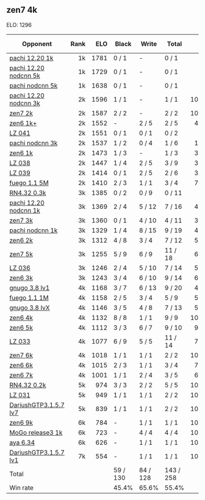 ## zen7 4k ##

ELO: 1296

Opponent | Rank | ELO | Black | Write | Total | Win rate
---------|-----:|----:|-------|-------|-------|-------:
[pachi 12.20 1k](pachi%2012.20%201k.md) | 1k | 1781 | 0 / 1 | - | 0 / 1 | 0.0%
[pachi 12.20 nodcnn 5k](pachi%2012.20%20nodcnn%205k.md) | 1k | 1729 | 0 / 1 | - | 0 / 1 | 0.0%
[pachi nodcnn 5k](pachi%20nodcnn%205k.md) | 1k | 1638 | 0 / 1 | - | 0 / 1 | 0.0%
[pachi 12.20 nodcnn 3k](pachi%2012.20%20nodcnn%203k.md) | 2k | 1596 | 1 / 1 | - | 1 / 1 | 100.0%
[zen7 2k](zen7%202k.md) | 2k | 1587 | 2 / 2 | - | 2 / 2 | 100.0%
[zen6 1k+](zen6%201k+.md) | 2k | 1552 | - | 2 / 5 | 2 / 5 | 40.0%
[LZ 041](LZ%20041.md) | 2k | 1551 | 0 / 1 | 0 / 1 | 0 / 2 | 0.0%
[pachi nodcnn 3k](pachi%20nodcnn%203k.md) | 2k | 1537 | 1 / 2 | 0 / 4 | 1 / 6 | 16.7%
[zen6 1k](zen6%201k.md) | 2k | 1473 | 1 / 3 | - | 1 / 3 | 33.3%
[LZ 038](LZ%20038.md) | 2k | 1447 | 1 / 4 | 2 / 5 | 3 / 9 | 33.3%
[LZ 039](LZ%20039.md) | 2k | 1414 | 0 / 1 | 2 / 5 | 2 / 6 | 33.3%
[fuego 1.1 5M](fuego%201.1%205M.md) | 2k | 1410 | 2 / 3 | 1 / 1 | 3 / 4 | 75.0%
[RN4.32 0.3k](RN4.32%200.3k.md) | 3k | 1385 | 0 / 2 | 0 / 9 | 0 / 11 | 0.0%
[pachi 12.20 nodcnn 1k](pachi%2012.20%20nodcnn%201k.md) | 3k | 1369 | 2 / 4 | 5 / 12 | 7 / 16 | 43.8%
[zen7 3k](zen7%203k.md) | 3k | 1360 | 0 / 1 | 4 / 10 | 4 / 11 | 36.4%
[pachi nodcnn 1k](pachi%20nodcnn%201k.md) | 3k | 1329 | 1 / 4 | 8 / 15 | 9 / 19 | 47.4%
[zen6 2k](zen6%202k.md) | 3k | 1312 | 4 / 8 | 3 / 4 | 7 / 12 | 58.3%
[zen7 5k](zen7%205k.md) | 3k | 1255 | 5 / 9 | 6 / 9 | 11 / 18 | 61.1%
[LZ 036](LZ%20036.md) | 3k | 1246 | 2 / 4 | 5 / 10 | 7 / 14 | 50.0%
[zen6 3k](zen6%203k.md) | 3k | 1243 | 3 / 4 | 6 / 10 | 9 / 14 | 64.3%
[gnugo 3.8 lv1](gnugo%203.8%20lv1.md) | 4k | 1168 | 3 / 7 | 6 / 13 | 9 / 20 | 45.0%
[fuego 1.1 1M](fuego%201.1%201M.md) | 4k | 1158 | 2 / 5 | 3 / 4 | 5 / 9 | 55.6%
[gnugo 3.8 lvX](gnugo%203.8%20lvX.md) | 4k | 1146 | 3 / 5 | 4 / 8 | 7 / 13 | 53.8%
[zen6 4k](zen6%204k.md) | 4k | 1132 | 8 / 8 | 1 / 1 | 9 / 9 | 100.0%
[zen6 5k](zen6%205k.md) | 4k | 1112 | 3 / 3 | 6 / 7 | 9 / 10 | 90.0%
[LZ 033](LZ%20033.md) | 4k | 1077 | 6 / 9 | 5 / 5 | 11 / 14 | 78.6%
[zen7 6k](zen7%206k.md) | 4k | 1018 | 1 / 1 | 1 / 1 | 2 / 2 | 100.0%
[zen6 6k](zen6%206k.md) | 4k | 1015 | 2 / 3 | 1 / 1 | 3 / 4 | 75.0%
[zen6 7k](zen6%207k.md) | 4k | 1001 | 1 / 1 | 2 / 4 | 3 / 5 | 60.0%
[RN4.32 0.2k](RN4.32%200.2k.md) | 5k | 974 | 3 / 3 | 2 / 2 | 5 / 5 | 100.0%
[LZ 031](LZ%20031.md) | 5k | 949 | 1 / 1 | 1 / 1 | 2 / 2 | 100.0%
[DariushGTP3.1.5.7 lv7](DariushGTP3.1.5.7%20lv7.md) | 5k | 839 | 1 / 1 | 1 / 1 | 2 / 2 | 100.0%
[zen6 9k](zen6%209k.md) | 6k | 784 | - | 1 / 1 | 1 / 1 | 100.0%
[MoGo release3 1k](MoGo%20release3%201k.md) | 6k | 723 | - | 4 / 4 | 4 / 4 | 100.0%
[aya 6.34](aya%206.34.md) | 6k | 626 | - | 1 / 1 | 1 / 1 | 100.0%
[DariushGTP3.1.5.7 lv1](DariushGTP3.1.5.7%20lv1.md) | 7k | 554 | - | 1 / 1 | 1 / 1 | 100.0%
Total | | | 59 / 130 | 84 / 128 | 143 / 258 | 
Win rate| | | 45.4% | 65.6% | 55.4% | 
